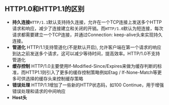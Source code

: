 ## HTTP1.0和HTTP1.1的区别
- **持久连接**`HTTP/1.1`默认支持持久连接，允许在一个TCP连接上发送多个HTTP请求和响应，减少了连接建立和关闭的开销。而`HTTP/1.0`默认为短连接，每次请求都需要建立一个TCP连接，并通过Connection: keep-alive头来实现持久连接。
- **管道化** HTTP/1.1支持管道化(不是默认开启), 允许客户端在第一个请求的响应到达之前发送多个请求，这可以减少等待时间，提高效率。HTTP/1.0不支持管道化
- **缓存控制** HTTP/1.0主要使用If-Modified-Since/Expires来做为缓存判断的标准，而HTTP1.1则引入了更多的缓存控制策略例如Etag / If-None-Match等更多可供选择的缓存头来控制缓存策略
- **错误处理** HTTP/1.1增加了一些新的HTTP状态码，如100 Continue，用于增强错误处理和请求的中间响应
- **Host头**
